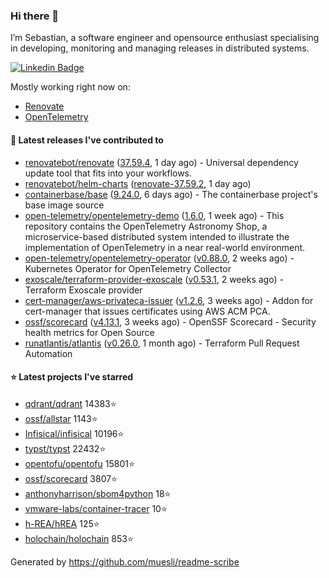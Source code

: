 ### Hi there 👋

I’m Sebastian, a software engineer and opensource enthusiast specialising in developing, monitoring and managing releases in distributed systems.

[![Linkedin Badge](https://img.shields.io/badge/-LinkedIn-blue?style=flat&logo=Linkedin&logoColor=white&link=https://www.linkedin.com/in/sebastian-poxhofer/)](https://www.linkedin.com/in/sebastian-poxhofer/)

Mostly working right now on:
- [Renovate](https://github.com/renovatebot/renovate)
- [OpenTelemetry](https://github.com/open-telemetry)



#### 🚀 Latest releases I've contributed to

- [renovatebot/renovate](https://github.com/renovatebot/renovate) ([37.59.4](https://github.com/renovatebot/renovate/releases/tag/37.59.4), 1 day ago) - Universal dependency update tool that fits into your workflows.
- [renovatebot/helm-charts](https://github.com/renovatebot/helm-charts) ([renovate-37.59.2](https://github.com/renovatebot/helm-charts/releases/tag/renovate-37.59.2), 1 day ago)
- [containerbase/base](https://github.com/containerbase/base) ([9.24.0](https://github.com/containerbase/base/releases/tag/9.24.0), 6 days ago) - The containerbase project&#39;s base image source
- [open-telemetry/opentelemetry-demo](https://github.com/open-telemetry/opentelemetry-demo) ([1.6.0](https://github.com/open-telemetry/opentelemetry-demo/releases/tag/1.6.0), 1 week ago) - This repository contains the OpenTelemetry Astronomy Shop, a microservice-based distributed system intended to illustrate the implementation of OpenTelemetry in a near real-world environment.
- [open-telemetry/opentelemetry-operator](https://github.com/open-telemetry/opentelemetry-operator) ([v0.88.0](https://github.com/open-telemetry/opentelemetry-operator/releases/tag/v0.88.0), 2 weeks ago) - Kubernetes Operator for OpenTelemetry Collector
- [exoscale/terraform-provider-exoscale](https://github.com/exoscale/terraform-provider-exoscale) ([v0.53.1](https://github.com/exoscale/terraform-provider-exoscale/releases/tag/v0.53.1), 2 weeks ago) - Terraform Exoscale provider
- [cert-manager/aws-privateca-issuer](https://github.com/cert-manager/aws-privateca-issuer) ([v1.2.6](https://github.com/cert-manager/aws-privateca-issuer/releases/tag/v1.2.6), 3 weeks ago) - Addon for cert-manager that issues certificates using AWS ACM PCA.
- [ossf/scorecard](https://github.com/ossf/scorecard) ([v4.13.1](https://github.com/ossf/scorecard/releases/tag/v4.13.1), 3 weeks ago) - OpenSSF Scorecard - Security health metrics for Open Source
- [runatlantis/atlantis](https://github.com/runatlantis/atlantis) ([v0.26.0](https://github.com/runatlantis/atlantis/releases/tag/v0.26.0), 1 month ago) - Terraform Pull Request Automation

#### ⭐ Latest projects I've starred

- [qdrant/qdrant](https://github.com/qdrant/qdrant) 14383⭐
- [ossf/allstar](https://github.com/ossf/allstar) 1143⭐
- [Infisical/infisical](https://github.com/Infisical/infisical) 10196⭐
- [typst/typst](https://github.com/typst/typst) 22432⭐
- [opentofu/opentofu](https://github.com/opentofu/opentofu) 15801⭐
- [ossf/scorecard](https://github.com/ossf/scorecard) 3807⭐
- [anthonyharrison/sbom4python](https://github.com/anthonyharrison/sbom4python) 18⭐
- [vmware-labs/container-tracer](https://github.com/vmware-labs/container-tracer) 10⭐
- [h-REA/hREA](https://github.com/h-REA/hREA) 125⭐
- [holochain/holochain](https://github.com/holochain/holochain) 853⭐



Generated by https://github.com/muesli/readme-scribe

